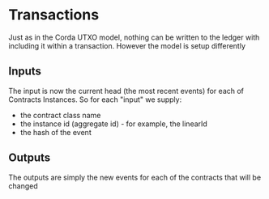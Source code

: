 # Transactions 

Just as in the Corda UTXO model, nothing can be written to the ledger with including it within a transaction. However 
the model is setup differently 

## Inputs

The input is now the current head (the most recent events) for each of Contracts Instances. So for each "input" 
we supply: 
* the contract class name
* the instance id (aggregate id) - for example, the linearId 
* the hash of the event 


## Outputs
The outputs are simply the new events for each of the contracts that will be changed 







